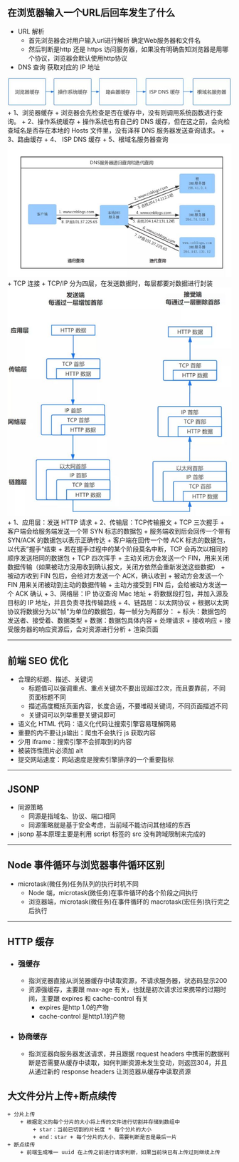 ## 在浏览器输入一个URL后回车发生了什么
- URL 解析
    + 首先浏览器会对用户输入url进行解析 确定Web服务器和文件名
    + 然后判断是http 还是 https 访问服务器，如果没有明确告知浏览器是用哪个协议，浏览器会默认使用http协议
- DNS 查询 获取对应的 IP 地址
<img src='../images/DNS.jpg'>
    + 1、浏览器缓存
        + 浏览器会先检查是否在缓存中，没有则调用系统函数进行查询。
    + 2、操作系统缓存
        + 操作系统也有自己的 DNS 缓存，但在这之前，会向检查域名是否存在本地的 Hosts 文件里，没有泽祥 DNS 服务器发送查询请求。
    + 3、路由缓存
    + 4、 ISP DNS 缓存
    + 5、根域名服务器查询
    <img src="../images/DNS查询.jpg">
+ TCP 连接
    + TCP/IP 分为四层，在发送数据时，每层都要对数据进行封装
    <img src="../images/TCP 连接.jpg">
        + 1、应用层：发送 HTTP 请求
        + 2、传输层：TCP传输报文
            + TCP 三次握手
                + 客户端会给服务端发送一个带 SYN 标志的数据包
                + 服务端收到后会回传一个带有 SYN/ACK 的数据包以表示正确传达
                + 客户端在回传一个带 ACK 标志的数据包，以代表”握手“结束
                + 若在握手过程中的某个阶段莫名中断，TCP 会再次以相同的顺序发送相同的数据包
            + TCP 四次挥手
                + 主动关闭方会发送一个 FIN，用来关闭数据传输（如果被动方没用收到确认报文，关闭方依然会重新发送这些数据）
                + 被动方收到 FIN 包后，会给对方发送一个 ACK，确认收到
                + 被动方会发送一个 FIN 用来关闭被动到主动的数据传输
                + 主动方接受到 FIN 后，会给被动方发送一个 ACK 确认
        + 3、网络层：IP 协议查询 Mac 地址
            + 将数据段打包，并加入源及目标的 IP 地址，并且负责寻找传输路线
        + 4、链路层：以太网协议
            + 根据以太网协议将数据分为以"帧"为单位的数据包，每一帧分为两部分：
                + 标头：数据包的发送者、接受着、数据类型
                + 数据：数据包具体内容
+ 处理请求
+ 接收响应
    + 接受服务器的响应资源后，会对资源进行分析
+ 渲染页面 

---

## 前端 SEO 优化
+ 合理的标题、描述、关键词
    + 标题值可以强调重点、重点关键次不要出现超过2次，而且要靠前，不同页面标题不同
    + 描述高度概括页面内容，长度合适，不要堆砌关键词，不同页面描述不同
    + 关键词可以列举重要关键词即可
+ 语义化 HTML 代码：语义化代码让搜索引擎容易理解网易
+ 重要的内不要让js输出：爬虫不会执行 js 获取内容
+ 少用 iframe：搜索引擎不会抓取到的内容
+ 被装饰性图片必须加 alt
+ 提交网站速度：网站速度是搜索引擎排序的一个重要指标

---

## JSONP
+ 同源策略
    + 同源是指域名、协议、端口相同
    + 同源策略就是基于安全考虑，当前域不能访问其他域的东西
+ jsonp 基本原理主要是利用 script 标签的 src 没有跨域限制来完成的

---

## Node 事件循环与浏览器事件循环区别
+ microtask(微任务)任务队列的执行时机不同
    + Node 端，microtask(微任务)在事件循环的各个阶段之间执行
    + 浏览器端，microtask(微任务)在事件循环的 macrotask(宏任务)执行完之后执行

---

## HTTP 缓存
+ ### 强缓存
    + 指浏览器直接从浏览器缓存中读取资源，不请求服务器，状态码显示200
    + 资源强缓存，主要跟 max-age 有关，也就是初次请求过来携带的过期时间，主要跟 expires 和 cache-control 有关
        + expires 是http 1.0的产物
        + cache-control 是http1.1的产物
+ ### 协商缓存
    + 指浏览器向服务器发送请求，并且跟据 request headers 中携带的数据判断是否需要从缓存中读取，如何判断资源未发生变动，则返回304，并且从通过新的 response headers 让浏览器从缓存中读取资源


## 大文件分片上传+断点续传
    + 分片上传
        + 根据定义的每个分片的大小将上传的文件进行切割并存储到数组中
            + star：当前已切割的片长度 * 每个分片的大小
            + end：star + 每个分片的大小，需要判断是否是最后一片   
    + 断点续传
        + 前端生成唯一 uuid 在上传之前进行请求判断，如果当前块已有上传过则继续上传